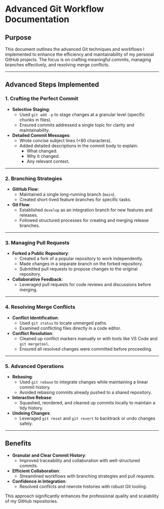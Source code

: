 # Advanced Git Workflow Documentation

## Purpose

This document outlines the advanced Git techniques and workflows I implemented to enhance the efficiency and maintainability of my personal GitHub projects. The focus is on crafting meaningful commits, managing branches effectively, and resolving merge conflicts.

---

## Advanced Steps Implemented

### 1. Crafting the Perfect Commit
- **Selective Staging**:
  - Used `git add -p` to stage changes at a granular level (specific chunks in files).
  - Ensured commits addressed a single topic for clarity and maintainability.
- **Detailed Commit Messages**:
  - Wrote concise subject lines (<80 characters).
  - Added detailed descriptions in the commit body to explain:
    - What changed.
    - Why it changed.
    - Any relevant context.

---

### 2. Branching Strategies
- **GitHub Flow**:
  - Maintained a single long-running branch (`main`).
  - Created short-lived feature branches for specific tasks.
- **Git Flow**:
  - Established `develop` as an integration branch for new features and releases.
  - Followed structured processes for creating and merging release branches.

---

### 3. Managing Pull Requests
- **Forked a Public Repository**:
  - Created a fork of a popular repository to work independently.
  - Made changes in a separate branch on the forked repository.
  - Submitted pull requests to propose changes to the original repository.
- **Collaborative Feedback**:
  - Leveraged pull requests for code reviews and discussions before merging.

---

### 4. Resolving Merge Conflicts
- **Conflict Identification**:
  - Used `git status` to locate unmerged paths.
  - Examined conflicting files directly in a code editor.
- **Conflict Resolution**:
  - Cleaned up conflict markers manually or with tools like VS Code and `git mergetool`.
  - Ensured all resolved changes were committed before proceeding.

---

### 5. Advanced Operations
- **Rebasing**:
  - Used `git rebase` to integrate changes while maintaining a linear commit history.
  - Avoided rebasing commits already pushed to a shared repository.
- **Interactive Rebase**:
  - Squashed, reordered, and cleaned up commits locally to maintain a tidy history.
- **Undoing Changes**:
  - Leveraged `git reset` and `git revert` to backtrack or undo changes safely.

---

## Benefits
- **Granular and Clear Commit History**:
  - Improved traceability and collaboration with well-structured commits.
- **Efficient Collaboration**:
  - Streamlined workflows with branching strategies and pull requests.
- **Confidence in Integration**:
  - Resolved conflicts and rewrote histories with robust Git tooling.

This approach significantly enhances the professional quality and scalability of my GitHub repositories.
